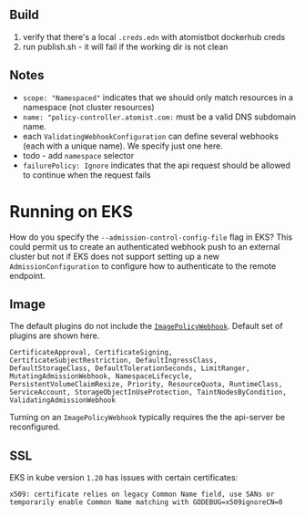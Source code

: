 ## Build

1.  verify that there's a local `.creds.edn` with atomistbot dockerhub creds
2.  run publish.sh - it will fail if the working dir is not clean

## Notes

* `scope: "Namespaced"` indicates that we should only match resources in a namespace (not cluster resources)
* `name: "policy-controller.atomist.com:` must be a valid DNS subdomain name.
* each `ValidatingWebhookConfiguration` can define several webhooks (each with a unique name).  We specify just one here.
* todo - add `namespace` selector
* `failurePolicy: Ignore` indicates that the api request should be allowed to continue when the request fails

# Running on EKS

How do you specify the `--admission-control-config-file` flag in EKS?  This could permit us to create an authenticated webhook push to an external cluster but not if EKS does not support setting up a new `AdmissionConfiguration` to configure how to authenticate to the remote endpoint.

[authenticating-admission-webhook]: https://kubernetes.io/docs/reference/access-authn-authz/extensible-admission-controllers/#authenticate-apiservers

## Image

The default plugins do not include the [`ImagePolicyWebhook`](https://kubernetes.io/docs/reference/access-authn-authz/admission-controllers/#imagepolicywebhook).  Default set of plugins are shown here.

```
CertificateApproval, CertificateSigning, CertificateSubjectRestriction, DefaultIngressClass, DefaultStorageClass, DefaultTolerationSeconds, LimitRanger, MutatingAdmissionWebhook, NamespaceLifecycle, PersistentVolumeClaimResize, Priority, ResourceQuota, RuntimeClass, ServiceAccount, StorageObjectInUseProtection, TaintNodesByCondition, ValidatingAdmissionWebhook
```

Turning on an `ImagePolicyWebhook` typically requires the the api-server be reconfigured.

## SSL

EKS in kube version `1.20` has issues with certain certificates:

```
x509: certificate relies on legacy Common Name field, use SANs or temporarily enable Common Name matching with GODEBUG=x509ignoreCN=0
```

[dynamic-admission-control]: https://kubernetes.io/docs/reference/access-authn-authz/extensible-admission-controllers/
[image-policy-webhook]: https://kubernetes.io/docs/reference/access-authn-authz/admission-controllers/#imagepolicywebhook
[deprecated-pod-security-policies]: https://www.antitree.com/2020/11/pod-security-policies-are-being-deprecated-in-kubernetes/

